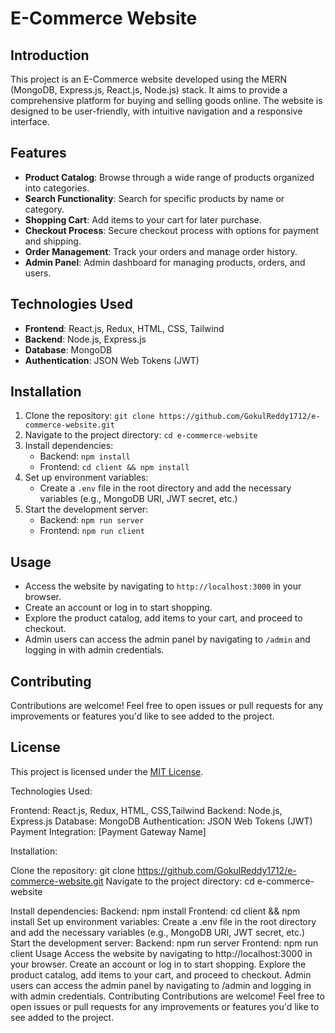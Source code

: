 # E-Commerce Website

## Introduction

This project is an E-Commerce website developed using the MERN (MongoDB, Express.js, React.js, Node.js) stack. It aims to provide a comprehensive platform for buying and selling goods online. The website is designed to be user-friendly, with intuitive navigation and a responsive interface.

## Features

- **Product Catalog**: Browse through a wide range of products organized into categories.
- **Search Functionality**: Search for specific products by name or category.
- **Shopping Cart**: Add items to your cart for later purchase.
- **Checkout Process**: Secure checkout process with options for payment and shipping.
- **Order Management**: Track your orders and manage order history.
- **Admin Panel**: Admin dashboard for managing products, orders, and users.

## Technologies Used

- **Frontend**: React.js, Redux, HTML, CSS, Tailwind
- **Backend**: Node.js, Express.js
- **Database**: MongoDB
- **Authentication**: JSON Web Tokens (JWT)

## Installation

1. Clone the repository: `git clone https://github.com/GokulReddy1712/e-commerce-website.git`
2. Navigate to the project directory: `cd e-commerce-website`
3. Install dependencies:
   - Backend: `npm install`
   - Frontend: `cd client && npm install`
4. Set up environment variables:
   - Create a `.env` file in the root directory and add the necessary variables (e.g., MongoDB URI, JWT secret, etc.)
5. Start the development server:
   - Backend: `npm run server`
   - Frontend: `npm run client`

## Usage

- Access the website by navigating to `http://localhost:3000` in your browser.
- Create an account or log in to start shopping.
- Explore the product catalog, add items to your cart, and proceed to checkout.
- Admin users can access the admin panel by navigating to `/admin` and logging in with admin credentials.

## Contributing

Contributions are welcome! Feel free to open issues or pull requests for any improvements or features you'd like to see added to the project.

## License

This project is licensed under the [MIT License](LICENSE).

Technologies Used:

Frontend: React.js, Redux, HTML, CSS,Tailwind
Backend: Node.js, Express.js
Database: MongoDB
Authentication: JSON Web Tokens (JWT)
Payment Integration: [Payment Gateway Name]

Installation:

Clone the repository: git clone https://github.com/GokulReddy1712/e-commerce-website.git
Navigate to the project directory: cd e-commerce-website

Install dependencies:
Backend: npm install
Frontend: cd client && npm install
Set up environment variables:
Create a .env file in the root directory and add the necessary variables (e.g., MongoDB URI, JWT secret, etc.)
Start the development server:
Backend: npm run server
Frontend: npm run client
Usage
Access the website by navigating to http://localhost:3000 in your browser.
Create an account or log in to start shopping.
Explore the product catalog, add items to your cart, and proceed to checkout.
Admin users can access the admin panel by navigating to /admin and logging in with admin credentials.
Contributing
Contributions are welcome! Feel free to open issues or pull requests for any improvements or features you'd like to see added to the project.
